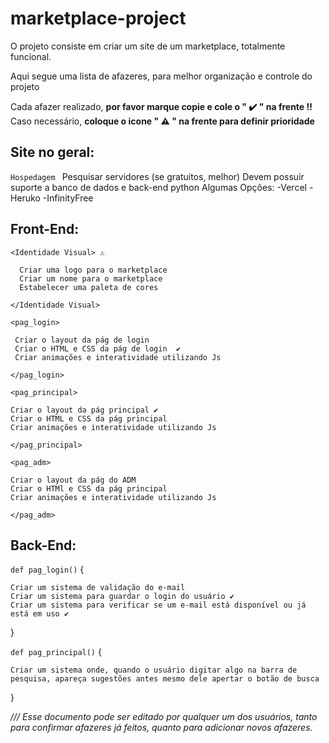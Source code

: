 # marketplace-project
O projeto consiste em criar um site de um marketplace, totalmente funcional.

Aqui segue uma lista de afazeres, para melhor organização e controle do projeto

Cada afazer realizado, **por favor marque copie e cole o " ✔️ " na frente !!**
Caso necessário, **coloque o icone " ⚠️ " na frente para definir prioridade**

## Site no geral:
  `Hospedagem `
      Pesquisar servidores (se gratuitos, melhor)
      Devem possuir suporte a banco de dados e back-end python
        Algumas Opções:
        -Vercel
        -Heruko
        -InfinityFree


## Front-End:

  `<Identidade Visual> ⚠️`

      Criar uma logo para o marketplace
      Criar um nome para o marketplace
      Estabelecer uma paleta de cores

  `</Identidade Visual>`

  `<pag_login> `

     Criar o layout da pág de login
     Criar o HTML e CSS da pág de login  ✔️
     Criar animações e interatividade utilizando Js

  `</pag_login>`

  `<pag_principal>`

    Criar o layout da pág principal ✔️
    Criar o HTML e CSS da pág principal
    Criar animações e interatividade utilizando Js

  `</pag_principal>`

  `<pag_adm>`

    Criar o layout da pág do ADM
    Criar o HTMl e CSS da pág principal
    Criar animações e interatividade utilizando Js

  `</pag_adm>`

## Back-End:

  `def pag_login()` {

    Criar um sistema de validação do e-mail
    Criar um sistema para guardar o login do usuário ✔️
    Criar um sistema para verificar se um e-mail está disponível ou já está em uso ✔️
  }

  `def pag_principal()` {

    Criar um sistema onde, quando o usuário digitar algo na barra de pesquisa, apareça sugestões antes mesmo dele apertar o botão de busca
  }

*/// Esse documento pode ser editado por qualquer um dos usuários, tanto para confirmar afazeres já feitos, quanto para adicionar novos afazeres.*
